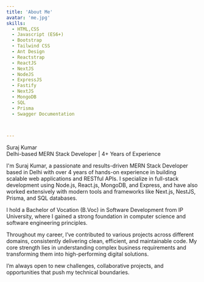 ```yaml
---
title: 'About Me'
avatar: 'me.jpg'
skills:
  - HTML,CSS
  - Javascript (ES6+)
  - Bootstrap
  - Tailwind CSS
  - Ant Design
  - Reactstrap
  - ReactJS
  - NextJS
  - NodeJS
  - ExpressJS
  - Fastify
  - NextJS
  - MongoDB
  - SQL
  - Prisma
  - Swagger Documentation


  
---
```


Suraj Kumar<br/>
Delhi-based MERN Stack Developer | 4+ Years of Experience

I'm Suraj Kumar, a passionate and results-driven MERN Stack Developer based in Delhi with over 4 years of hands-on experience in building scalable web applications and RESTful APIs. I specialize in full-stack development using Node.js, React.js, MongoDB, and Express, and have also worked extensively with modern tools and frameworks like Next.js, NestJS, Prisma, and SQL databases.

I hold a Bachelor of Vocation (B.Voc) in Software Development from IP University, where I gained a strong foundation in computer science and software engineering principles.

Throughout my career, I’ve contributed to various projects across different domains, consistently delivering clean, efficient, and maintainable code. My core strength lies in understanding complex business requirements and transforming them into high-performing digital solutions.

I’m always open to new challenges, collaborative projects, and opportunities that push my technical boundaries.